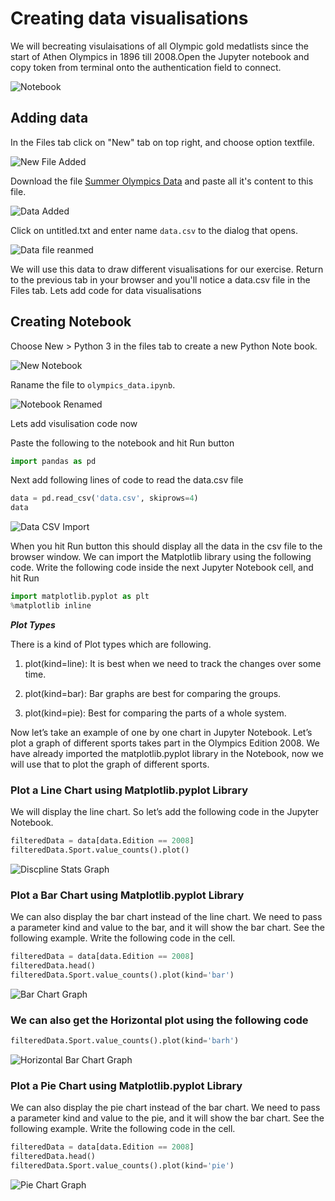 # Creating data visualisations

We will becreating visulaisations of all Olympic gold medatlists since the start of Athen Olympics in 1896 till 2008.Open the Jupyter notebook and copy token from terminal onto the authentication field to connect.

![Notebook](./assets/step1.png)

## Adding data

In the Files tab click on "New" tab on top right, and choose option textfile. 

![New File Added](./assets/step2.png)

Download the file [Summer Olympics Data](https://docs.google.com/spreadsheets/d/1zeeZQzFoHE2j_ZrqDkVJK9eF7OH1yvg75c8S-aBcxaU/edit#gid=0) and paste all it's content to this file. 

![Data Added](./assets/data-file.png)

Click on untitled.txt and enter name `data.csv` to the dialog that opens.

![Data file reanmed](./assets/renamed.png)

We will use this data to  draw different visualisations for our exercise. Return to the previous tab in your browser and you'll notice a data.csv file in the Files tab. Lets add code for data visualisations

## Creating Notebook

Choose New > Python 3 in the files tab to create a new Python Note book.

![New Notebook](./assets/new-notebook.png)

Raname the file to `olympics_data.ipynb`. 

![Notebook Renamed](./assets/renamed-ipynb.png)

Lets add visulisation code now

Paste the following to the notebook and hit Run button

```python
import pandas as pd
```

Next add following lines of code to read the data.csv file

```python
data = pd.read_csv('data.csv', skiprows=4)
data
```

![Data CSV Import](./assets/data-csv-loaded.png)

When you hit Run button this should display all the data in the csv file to the browser window. We can import the Matplotlib library using the following code. Write the following code inside the next Jupyter Notebook cell, and hit Run

```python
import matplotlib.pyplot as plt
%matplotlib inline
```

***Plot Types***

There is a kind of Plot types which are following.

1. plot(kind=line): It is best when we need to track the changes over some time.

2. plot(kind=bar): Bar graphs are best for comparing the groups.

3. plot(kind=pie): Best for comparing the parts of a whole system.

Now let’s take an example of one by one chart in Jupyter Notebook. Let’s plot a graph of different sports takes part in the Olympics Edition 2008. We have already imported the matplotlib.pyplot library in the Notebook, now we will use that to plot the graph of different sports.

### Plot a Line Chart using Matplotlib.pyplot Library

We will display the line chart. So let’s add the following code in the Jupyter Notebook.

```python
filteredData = data[data.Edition == 2008]
filteredData.Sport.value_counts().plot()
```

![Discpline Stats Graph](assets/graph-0.png)

### Plot a Bar Chart using Matplotlib.pyplot Library

We can also display the bar chart instead of the line chart. We need to pass a parameter kind and value to the bar, and it will show the bar chart. See the following example. Write the following code in the cell.

```python
filteredData = data[data.Edition == 2008]
filteredData.head()
filteredData.Sport.value_counts().plot(kind='bar')
```

![Bar Chart Graph](./assets/graph-1.png)

### We can also get the Horizontal plot using the following code

```python
filteredData.Sport.value_counts().plot(kind='barh')
```

![Horizontal Bar Chart Graph](./assets/graph-1.png)

### Plot a Pie Chart using Matplotlib.pyplot Library

We can also display the pie chart instead of the bar chart. We need to pass a parameter kind and value to the pie, and it will show the bar chart. See the following example. Write the following code in the cell.

```python
filteredData = data[data.Edition == 2008]
filteredData.head()
filteredData.Sport.value_counts().plot(kind='pie')
```

![Pie Chart Graph](./assets/graph-3.png)
